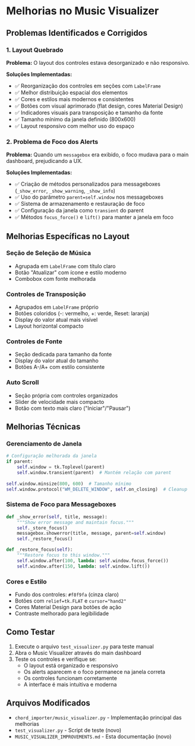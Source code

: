 # Melhorias no Music Visualizer

## Problemas Identificados e Corrigidos

### 1. Layout Quebrado
**Problema:** O layout dos controles estava desorganizado e não responsivo.

**Soluções Implementadas:**
- ✅ Reorganização dos controles em seções com `LabelFrame`
- ✅ Melhor distribuição espacial dos elementos
- ✅ Cores e estilos mais modernos e consistentes
- ✅ Botões com visual aprimorado (flat design, cores Material Design)
- ✅ Indicadores visuais para transposição e tamanho da fonte
- ✅ Tamanho mínimo da janela definido (800x600)
- ✅ Layout responsivo com melhor uso do espaço

### 2. Problema de Foco dos Alerts
**Problema:** Quando um `messagebox` era exibido, o foco mudava para o main dashboard, prejudicando a UX.

**Soluções Implementadas:**
- ✅ Criação de métodos personalizados para messageboxes (`_show_error`, `_show_warning`, `_show_info`)
- ✅ Uso do parâmetro `parent=self.window` nos messageboxes
- ✅ Sistema de armazenamento e restauração de foco
- ✅ Configuração da janela como `transient` do parent
- ✅ Métodos `focus_force()` e `lift()` para manter a janela em foco

## Melhorias Específicas no Layout

### Seção de Seleção de Música
- Agrupada em `LabelFrame` com título claro
- Botão "Atualizar" com ícone e estilo moderno
- Combobox com fonte melhorada

### Controles de Transposição
- Agrupados em `LabelFrame` próprio
- Botões coloridos (-: vermelho, +: verde, Reset: laranja)
- Display do valor atual mais visível
- Layout horizontal compacto

### Controles de Fonte
- Seção dedicada para tamanho da fonte
- Display do valor atual do tamanho
- Botões A-/A+ com estilo consistente

### Auto Scroll
- Seção própria com controles organizados
- Slider de velocidade mais compacto
- Botão com texto mais claro ("Iniciar"/"Pausar")

## Melhorias Técnicas

### Gerenciamento de Janela
```python
# Configuração melhorada da janela
if parent:
    self.window = tk.Toplevel(parent)
    self.window.transient(parent)  # Mantém relação com parent
    
self.window.minsize(800, 600)  # Tamanho mínimo
self.window.protocol("WM_DELETE_WINDOW", self.on_closing)  # Cleanup
```

### Sistema de Foco para Messageboxes
```python
def _show_error(self, title, message):
    """Show error message and maintain focus."""
    self._store_focus()
    messagebox.showerror(title, message, parent=self.window)
    self._restore_focus()

def _restore_focus(self):
    """Restore focus to this window."""
    self.window.after(100, lambda: self.window.focus_force())
    self.window.after(150, lambda: self.window.lift())
```

### Cores e Estilo
- Fundo dos controles: `#f8f9fa` (cinza claro)
- Botões com `relief=tk.FLAT` e `cursor="hand2"`
- Cores Material Design para botões de ação
- Contraste melhorado para legibilidade

## Como Testar

1. Execute o arquivo `test_visualizer.py` para teste manual
2. Abra o Music Visualizer através do main dashboard
3. Teste os controles e verifique se:
   - O layout está organizado e responsivo
   - Os alerts aparecem e o foco permanece na janela correta
   - Os controles funcionam corretamente
   - A interface é mais intuitiva e moderna

## Arquivos Modificados
- `chord_importer/music_visualizer.py` - Implementação principal das melhorias
- `test_visualizer.py` - Script de teste (novo)
- `MUSIC_VISUALIZER_IMPROVEMENTS.md` - Esta documentação (novo)
